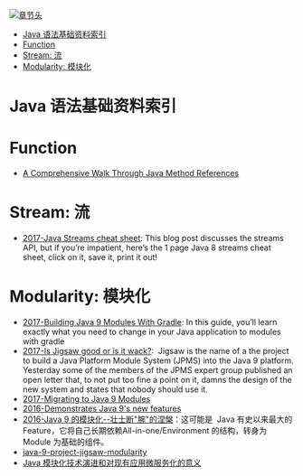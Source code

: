 [![章节头](https://parg.co/UGo)](https://parg.co/b4z) 
 - [Java 语法基础资料索引](#java-%E8%AF%AD%E6%B3%95%E5%9F%BA%E7%A1%80%E8%B5%84%E6%96%99%E7%B4%A2%E5%BC%95)
- [Function](#function)
- [Stream: 流](#stream-%E6%B5%81)
- [Modularity: 模块化](#modularity-%E6%A8%A1%E5%9D%97%E5%8C%96) 

# Java 语法基础资料索引
# Function
- [A Comprehensive Walk Through Java Method References](https://dzone.com/articles/a-comprehensive-walk-over-java-method-references?utm_source=mybridge&utm_medium=web&utm_campaign=read_more)

# Stream: 流
- [2017-Java Streams cheat sheet](https://zeroturnaround.com/rebellabs/java-8-streams-cheat-sheet/): This blog post discusses the streams API, but if you’re impatient, here’s the 1 page Java 8 streams cheat sheet, click on it, save it, print it out!
# Modularity: 模块化
- [2017-Building Java 9 Modules With Gradle](https://guides.gradle.org/building-java-9-modules/): In this guide, you’ll learn exactly what you need to change in your Java application to modules with gradle
- [2017-Is Jigsaw good or is it wack?](https://blog.plan99.net/is-jigsaw-good-or-is-it-wack-ec634d36dd6f):  Jigsaw is the name of a the project to build a Java Platform Module System (JPMS) into the Java 9 platform. Yesterday some of the members of the JPMS expert group published an open letter that, to not put too fine a point on it, damns the design of the new system and states that nobody should use it.
- [2017-Migrating to Java 9 Modules](https://parg.co/b4e)
- [2016-Demonstrates Java 9's new features](https://github.com/CodeFX-org/demo-java-9)
- [2016-Java 9 的模块化--壮士断"腕"的涅槃](http://6me.us/OPe)：这可能是  Java 有史以来最大的 Feature，它将自己长期依赖All-in-one/Environment 的结构，转身为 Module 为基础的组件。
- [java-9-project-jigsaw-modularity](https://medium.com/@annimon119/java-9-project-jigsaw-modularity-679fa88f7f2#.3z50mk2pv)
- [Java 模块化技术演进和对现有应用微服务化的意义](http://mp.weixin.qq.com/s?__biz=MzA5Nzc4OTA1Mw==&mid=2659598755&idx=1&sn=6c3247a42105fb290ccfc3ee02530b46&chksm=8be994b1bc9e1da7d922e1d98d7e6afda019a5fa74fd9beebc11406fd94e7dd628d841b45f2f&mpshare=1&scene=23&srcid=1225TdKqbBRjlcOij7NR9JQc#rd)

